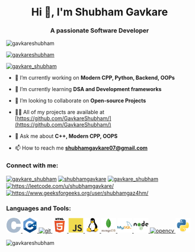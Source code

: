 <h1 align="center">Hi 👋, I'm Shubham Gavkare</h1>
<h3 align="center">A passionate Software Developer</h3>

<p align="left"> <img src="https://komarev.com/ghpvc/?username=gavkareshubham&label=Profile%20views&color=0e75b6&style=flat" alt="gavkareshubham" /> </p>

<p align="left"> <a href="https://github.com/ryo-ma/github-profile-trophy"><img src="https://github-profile-trophy.vercel.app/?username=gavkareshubham" alt="gavkareshubham" /></a> </p>

<p align="left"> <a href="https://twitter.com/gavkare_shubham" target="blank"><img src="https://img.shields.io/twitter/follow/gavkare_shubham?logo=twitter&style=for-the-badge" alt="gavkare_shubham" /></a> </p>

- 🔭 I’m currently working on **Modern CPP, Python, Backend, OOPs**

- 🌱 I’m currently learning **DSA and Development frameworks**

- 👯 I’m looking to collaborate on **Open-source Projects**

- 👨‍💻 All of my projects are available at [https://github.com/GavkareShubham/](https://github.com/GavkareShubham/)

- 💬 Ask me about **C++, Modern CPP, OOPS**

- 📫 How to reach me **shubhamgavkare07@gmail.com**

<h3 align="left">Connect with me:</h3>
<p align="left">
<a href="https://twitter.com/gavkare_shubham" target="blank"><img align="center" src="https://raw.githubusercontent.com/rahuldkjain/github-profile-readme-generator/master/src/images/icons/Social/twitter.svg" alt="gavkare_shubham" height="30" width="40" /></a>
<a href="https://linkedin.com/in/shubhamgavkare" target="blank"><img align="center" src="https://raw.githubusercontent.com/rahuldkjain/github-profile-readme-generator/master/src/images/icons/Social/linked-in-alt.svg" alt="shubhamgavkare" height="30" width="40" /></a>
<a href="https://instagram.com/gavkare_shubham" target="blank"><img align="center" src="https://raw.githubusercontent.com/rahuldkjain/github-profile-readme-generator/master/src/images/icons/Social/instagram.svg" alt="gavkare_shubham" height="30" width="40" /></a>
<a href="https://www.leetcode.com/https://leetcode.com/u/shubhamgavkare/" target="blank"><img align="center" src="https://raw.githubusercontent.com/rahuldkjain/github-profile-readme-generator/master/src/images/icons/Social/leet-code.svg" alt="https://leetcode.com/u/shubhamgavkare/" height="30" width="40" /></a>
<a href="https://auth.geeksforgeeks.org/user/https://www.geeksforgeeks.org/user/shubhamgaz4hm/" target="blank"><img align="center" src="https://raw.githubusercontent.com/rahuldkjain/github-profile-readme-generator/master/src/images/icons/Social/geeks-for-geeks.svg" alt="https://www.geeksforgeeks.org/user/shubhamgaz4hm/" height="30" width="40" /></a>
</p>

<h3 align="left">Languages and Tools:</h3>
<p align="left"> 

  <a href="https://www.cprogramming.com/" target="_blank" rel="noreferrer"> 
    <img src="https://raw.githubusercontent.com/devicons/devicon/master/icons/c/c-original.svg" alt="c" width="40" height="40"/> 
  </a> 
  <a href="https://www.w3schools.com/cpp/" target="_blank" rel="noreferrer"> 
    <img src="https://raw.githubusercontent.com/devicons/devicon/master/icons/cplusplus/cplusplus-original.svg" alt="cplusplus" width="40" height="40"/> 
  </a> 
  <a href="https://git-scm.com/" target="_blank" rel="noreferrer"> 
    <img src="https://www.vectorlogo.zone/logos/git-scm/git-scm-icon.svg" alt="git" width="40" height="40"/> 
  </a> 
  <a href="https://www.w3.org/html/" target="_blank" rel="noreferrer"> 
    <img src="https://raw.githubusercontent.com/devicons/devicon/master/icons/html5/html5-original-wordmark.svg" alt="html5" width="40" height="40"/> 
  </a> 

  <a href="https://developer.mozilla.org/en-US/docs/Web/JavaScript" target="_blank" rel="noreferrer"> 
    <img src="https://raw.githubusercontent.com/devicons/devicon/master/icons/javascript/javascript-original.svg" alt="javascript" width="40" height="40"/> 
  </a> 
  <a href="https://www.linux.org/" target="_blank" rel="noreferrer"> 
    <img src="https://raw.githubusercontent.com/devicons/devicon/master/icons/linux/linux-original.svg" alt="linux" width="40" height="40"/> 
  </a> 
  <a href="https://www.mongodb.com/" target="_blank" rel="noreferrer"> 
    <img src="https://raw.githubusercontent.com/devicons/devicon/master/icons/mongodb/mongodb-original-wordmark.svg" alt="mongodb" width="40" height="40"/> 
  </a> 
  <a href="https://www.mysql.com/" target="_blank" rel="noreferrer"> 
    <img src="https://raw.githubusercontent.com/devicons/devicon/master/icons/mysql/mysql-original-wordmark.svg" alt="mysql" width="40" height="40"/> 
  </a> 
  <a href="https://nodejs.org" target="_blank" rel="noreferrer"> 
    <img src="https://raw.githubusercontent.com/devicons/devicon/master/icons/nodejs/nodejs-original-wordmark.svg" alt="nodejs" width="40" height="40"/> 
  </a> 
  <a href="https://opencv.org/" target="_blank" rel="noreferrer"> 
    <img src="https://www.vectorlogo.zone/logos/opencv/opencv-icon.svg" alt="opencv" width="40" height="40"/> 
  </a> 

  <a href="https://www.python.org" target="_blank" rel="noreferrer"> 
    <img src="https://raw.githubusercontent.com/devicons/devicon/master/icons/python/python-original.svg" alt="python" width="40" height="40"/> 
  </a> 
</p>




<p><img align="center" src="https://github-readme-streak-stats.herokuapp.com/?user=gavkareshubham&" alt="gavkareshubham" /></p>
